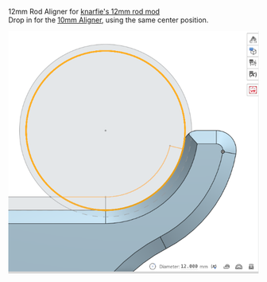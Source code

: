 12mm Rod Aligner for [knarfie's 12mm rod mod](https://github.com/VzBoT3D/VzBoT-UserMods/tree/master/knarfie/12mm_rods)  
Drop in for the [10mm Aligner](https://github.com/VzBoT3D/VzBoT-Vz235/blob/main/Assemblies%20%26%20STL/Tools/Z%20allignment%20tool%2010mm%20rod%20VZ235%20VZ%20printhead.stl), using the same center position.

![image](12mm_aligner_CAD_picture.png)
